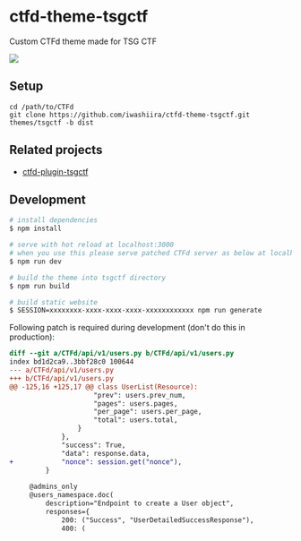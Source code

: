 # ctfd-theme-tsgctf

Custom CTFd theme made for TSG CTF

![](https://i.imgur.com/mXFHBrf.png)

## Setup

```
cd /path/to/CTFd
git clone https://github.com/iwashiira/ctfd-theme-tsgctf.git themes/tsgctf -b dist
```

## Related projects

* [ctfd-plugin-tsgctf](https://github.com/tsg-ut/ctfd-plugin-tsgctf)

## Development

```bash
# install dependencies
$ npm install

# serve with hot reload at localhost:3000
# when you use this please serve patched CTFd server as below at localhost:8000
$ npm run dev

# build the theme into tsgctf directory
$ npm run build

# build static website
$ SESSION=xxxxxxxx-xxxx-xxxx-xxxx-xxxxxxxxxxxx npm run generate
```

Following patch is required during development (don't do this in production):

```patch
diff --git a/CTFd/api/v1/users.py b/CTFd/api/v1/users.py
index bd1d2ca9..3bbf28c0 100644
--- a/CTFd/api/v1/users.py
+++ b/CTFd/api/v1/users.py
@@ -125,16 +125,17 @@ class UserList(Resource):
                     "prev": users.prev_num,
                     "pages": users.pages,
                     "per_page": users.per_page,
                     "total": users.total,
                 }
             },
             "success": True,
             "data": response.data,
+            "nonce": session.get("nonce"),
         }
 
     @admins_only
     @users_namespace.doc(
         description="Endpoint to create a User object",
         responses={
             200: ("Success", "UserDetailedSuccessResponse"),
             400: (
```
